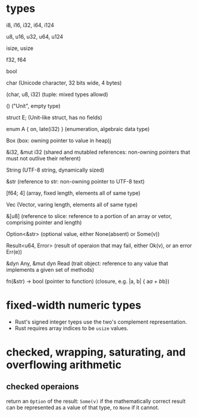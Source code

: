 # types
i8, i16, i32, i64, i124

u8, u16, u32, u64, u124

isize, usize

f32, f64

bool

char                          (Unicode character, 32 bits wide, 4 bytes)

(char, u8, i32)               (tuple: mixed types allowd)

()                            ("Unit", empty type)

struct E;                     (Unit-like struct, has no fields)

enum A { on, late(i32) }      (enumeration, algebraic data type)

Box<Attend>                   (box: owning pointer to value in heap)j

&i32, &mut i32                (shared and mutabled references: non-owning
                               pointers that must not outlive their referent)

String                        (UTF-8 string, dynamically sized)                                 

&str                          (reference to str: non-owning pointer to UTF-8 text)

[f64; 4]                      (array, fixed length, elements all of same type)

Vec<f64>                      (Vector, varing length, elements all of same type)

&[u8]                         (reference to slice: reference to a portion of an
                               array or vetor, comprising pointer and length)

Option<&str>                  (optional value, either None(absent) or Some(v))                                 

Result<u64, Error>            (result of operaion that may fail, either Ok(v),
                               or an error Err(e))

&dyn Any, &mut dyn Read       (trait object: reference to any value that
                               implements a given set of methods)

fn(&str) -> bool              (pointer to function)
                              (closure, e.g. |a, b| { a*a + b*b})

# fixed-width numeric types
- Rust's signed integer tyeps use the two's complement representation.
- Rust requires array indices to be `usize` values.
# checked, wrapping, saturating, and overflowing arithmetic
## checked operaions
return an `Option` of the result: `Some(v)` if the mathematically correct
    result can be represented as a value of that type, ro `None` if it cannot.
